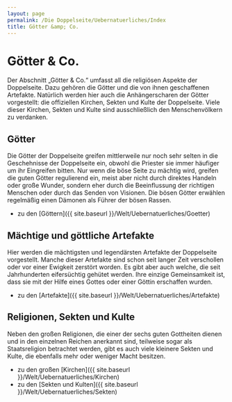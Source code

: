 ```yaml
---
layout: page
permalink: /Die Doppelseite/Uebernatuerliches/Index
title: Götter &amp; Co.
---
```


# Götter &amp; Co.

Der Abschnitt &bdquo;Götter &amp; Co.&ldquo; umfasst all die religiösen Aspekte der Doppelseite. Dazu gehören die Götter und die von ihnen geschaffenen Artefakte. Natürlich werden hier auch die Anhängerscharen der Götter vorgestellt: die offiziellen Kirchen, Sekten und Kulte der Doppelseite. Viele dieser Kirchen, Sekten und Kulte sind ausschließlich den Menschenvölkern zu verdanken.

## Götter

Die Götter der Doppelseite greifen mittlerweile nur noch sehr selten in die Geschehnisse der Doppelseite ein, obwohl die Priester sie immer häufiger um ihr Eingreifen bitten. Nur wenn die böse Seite zu mächtig wird, greifen die guten Götter regulierend ein, meist aber nicht durch direktes Handeln oder große Wunder, sondern eher durch die Beeinflussung der richtigen Menschen oder durch das Senden von Visionen. Die bösen Götter erwählen regelmäßig einen Dämonen als Führer der bösen Rassen.

- zu den [Göttern]({{ site.baseurl }}/Welt/Uebernatuerliches/Goetter)

## Mächtige und göttliche Artefakte

Hier werden die mächtigsten und legendärsten Artefakte der Doppelseite vorgestellt. Manche dieser Artefakte sind schon seit langer Zeit verschollen oder vor einer Ewigkeit zerstört worden. Es gibt aber auch welche, die seit Jahrhunderten eifersüchtig gehütet werden. Ihre einzige Gemeinsamkeit ist, dass sie mit der Hilfe eines Gottes oder einer Göttin erschaffen wurden.

- zu den [Artefakte]({{ site.baseurl }}/Welt/Uebernatuerliches/Artefakte)

## Religionen, Sekten und Kulte

Neben den großen Religionen, die einer der sechs guten Gottheiten dienen und in den einzelnen Reichen anerkannt sind, teilweise sogar als Staatsreligion betrachtet werden, gibt es auch viele kleinere Sekten und Kulte, die ebenfalls mehr oder weniger Macht besitzen.

- zu den großen [Kirchen]({{ site.baseurl }}/Welt/Uebernatuerliches/Kirchen)
- zu den [Sekten und Kulten]({{ site.baseurl }}/Welt/Uebernatuerliches/Sekten)


